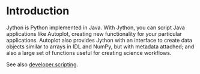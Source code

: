 # Introduction

Jython is Python implemented in Java. With Jython, you can script Java
applications like Autoplot, creating new functionality for your
particular applications. Autoplot also provides Jython with an interface
to create data objects similar to arrays in IDL and NumPy, but with
metadata attached; and also a large set of functions useful for creating
science workflows.

See also [developer.scripting](developer.scripting "wikilink").

